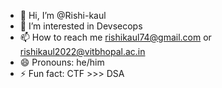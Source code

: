 - 👋 Hi, I’m @Rishi-kaul
- 👀 I’m interested in Devsecops
- 📫 How to reach me  rishikaul74@gmail.com or rishikaul2022@vitbhopal.ac.in
- 😄 Pronouns: he/him
- ⚡ Fun fact: CTF >>> DSA

<!---
Rishi-kaul/Rishi-kaul is a ✨ special ✨ repository because its `README.md` (this file) appears on your GitHub profile.
You can click the Preview link to take a look at your changes.
--->
